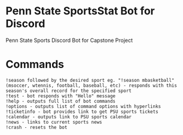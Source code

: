 # Penn State SportsStat Bot for Discord
Penn State Sports Discord Bot for Capstone Project

# Commands
```
!season followed by the desired sport eg. "!season mbasketball" (msoccer, wtennis, football, baseball, etc) - responds with this season's overall record for the specified sport
!test - bot responds with "Hello" message 
!help - outputs full list of bot commands
!options - outputs list of command options with hyperlinks
!ticketinfo - bot provides link to get PSU sports tickets
!calendar - outputs link to PSU sports calendar
!news - links to current sports news
!crash - resets the bot
```